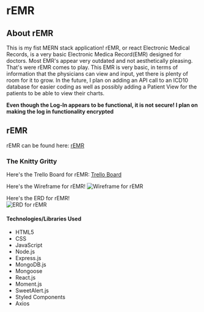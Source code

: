 # rEMR

## About rEMR
This is my fist MERN stack application! rEMR, or react Electronic Medical Records, is a very basic Electronic Medica Record(EMR) designed for doctors. Most EMR's appear very outdated and not aesthetically pleasing. That's were rEMR comes to play. This EMR is very basic, in terms of information that the physicians can view and input, yet there is plenty of room for it to grow. In the future, I plan on adding an API call to an ICD10 database for easier coding as well as possibly adding a Patient View for the patients to be able to view their charts.

**Even though the Log-In appears to be functional, it is not secure! I plan on making the log in functionality encrypted**

## rEMR
rEMR can be found here: [rEMR](https://remr.herokuapp.com/ "rEMR")

### The Knitty Gritty

Here's the Trello Board for rEMR: [Trello Board](https://trello.com/b/ilzF8gge/remr "Trello Board")

Here's the Wireframe for rEMR!
![Wireframe for rEMR](https://i.imgur.com/T7u41PM.jpg "WireFrame")

Here's the ERD for rEMR!
<br>
![ERD for rEMR](https://i.imgur.com/Kqff3D2.png "ERD")

#### Technologies/Libraries Used
* HTML5
* CSS
* JavaScript
* Node.js
* Express.js
* MongoDB.js
* Mongoose
* React.js
* Moment.js
* SweetAlert.js
* Styled Components
* Axios

